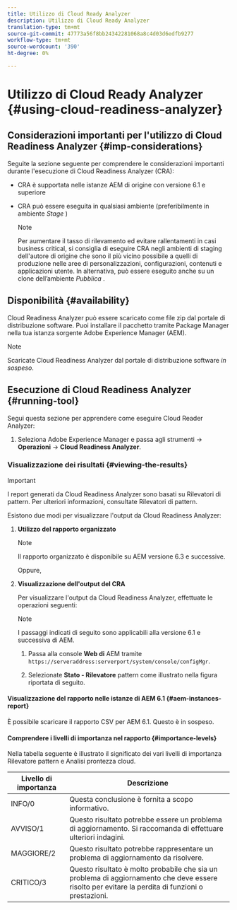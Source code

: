 ```yaml
---
title: Utilizzo di Cloud Ready Analyzer
description: Utilizzo di Cloud Ready Analyzer
translation-type: tm+mt
source-git-commit: 47773a56f8bb24342281068a8c4d03d6edfb9277
workflow-type: tm+mt
source-wordcount: '390'
ht-degree: 0%

---
```



# Utilizzo di Cloud Ready Analyzer {#using-cloud-readiness-analyzer}

## Considerazioni importanti per l&#39;utilizzo di Cloud Readiness Analyzer {#imp-considerations}

Seguite la sezione seguente per comprendere le considerazioni importanti durante l&#39;esecuzione di Cloud Readiness Analyzer (CRA):

* CRA è supportata nelle istanze AEM di origine con versione 6.1 e superiore
* CRA può essere eseguita in qualsiasi ambiente (preferibilmente in ambiente *Stage* )

   >[!NOTE]
   >Per aumentare il tasso di rilevamento ed evitare rallentamenti in casi business critical, si consiglia di eseguire CRA negli ambienti di staging dell&#39;autore di origine che sono il più vicino possibile a quelli di produzione nelle aree di personalizzazioni, configurazioni, contenuti e applicazioni utente. In alternativa, può essere eseguito anche su un clone dell’ambiente *Pubblica* .

## Disponibilità {#availability}

Cloud Readiness Analyzer può essere scaricato come file zip dal portale di distribuzione software. Puoi installare il pacchetto tramite Package Manager nella tua istanza sorgente Adobe Experience Manager (AEM).

>[!NOTE]
>Scaricate Cloud Readiness Analyzer dal portale di distribuzione software *in sospeso*.

## Esecuzione di Cloud Readiness Analyzer {#running-tool}

Segui questa sezione per apprendere come eseguire Cloud Reader Analyzer:

1. Seleziona Adobe Experience Manager e passa agli strumenti -> **Operazioni** -> **Cloud Readiness Analyzer**.

### Visualizzazione dei risultati {#viewing-the-results}

>[!IMPORTANT]
>I report generati da Cloud Readiness Analyzer sono basati su Rilevatori di pattern. Per ulteriori informazioni, consultate Rilevatori [](https://docs.adobe.com/content/help/en/experience-manager-65/deploying/upgrading/pattern-detector.html) di pattern.

Esistono due modi per visualizzare l&#39;output da Cloud Readiness Analyzer:

1. **Utilizzo del rapporto organizzato**

   >[!NOTE]
   >Il rapporto organizzato è disponibile su AEM versione 6.3 e successive.

   Oppure,

1. **Visualizzazione dell&#39;output del CRA**

   Per visualizzare l&#39;output da Cloud Readiness Analyzer, effettuate le operazioni seguenti:

   >[!NOTE]
   >I passaggi indicati di seguito sono applicabili alla versione 6.1 e successiva di AEM.

   1. Passa alla console **Web di** AEM tramite `https://serveraddress:serverport/system/console/configMgr`.

   1. Selezionate **Stato - Rilevatore** pattern come illustrato nella figura riportata di seguito.

#### Visualizzazione del rapporto nelle istanze di AEM 6.1 {#aem-instances-report}

È possibile scaricare il rapporto CSV per AEM 6.1. Questo è in sospeso.

#### Comprendere i livelli di importanza nel rapporto {#importance-levels}

Nella tabella seguente è illustrato il significato dei vari livelli di importanza Rilevatore pattern e Analisi prontezza cloud.

| Livello di importanza | Descrizione |
|--- |--- |
| INFO/0 | Questa conclusione è fornita a scopo informativo. |
| AVVISO/1 | Questo risultato potrebbe essere un problema di aggiornamento. Si raccomanda di effettuare ulteriori indagini. |
| MAGGIORE/2 | Questo risultato potrebbe rappresentare un problema di aggiornamento da risolvere. |
| CRITICO/3 | Questo risultato è molto probabile che sia un problema di aggiornamento che deve essere risolto per evitare la perdita di funzioni o prestazioni. |